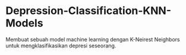 # Depression-Classification-KNN-Models
Membuat sebuah model machine learning dengan K-Neirest Neighbors untuk mengklasifikasikan depresi seseorang.
